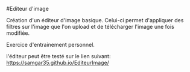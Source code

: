 #Editeur d'image

Création d'un éditeur d'image basique.
Celui-ci permet d'appliquer des filtres sur l'image que l'on upload et de télécharger l'image une fois modifiée.

Exercice d'entrainement personnel.

l'éditeur peut être testé sur le lien suivant:
https://samgar35.github.io/EditeurImage/